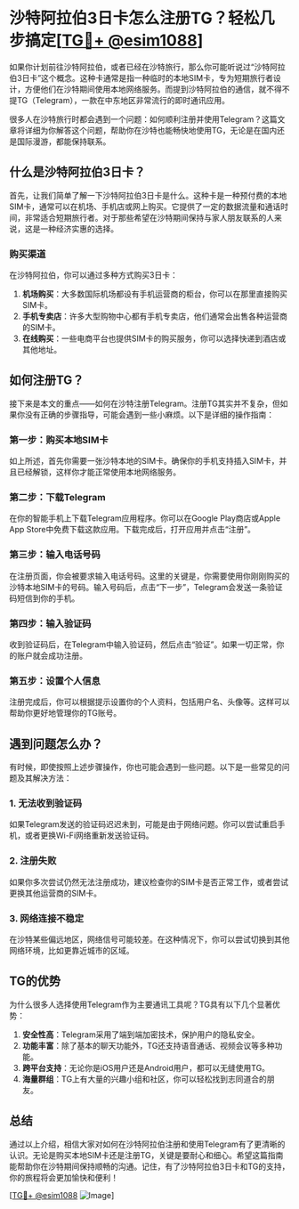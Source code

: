 # 沙特阿拉伯3日卡怎么注册TG？轻松几步搞定[[TG💪+ @esim1088](https://t.me/s/esim1088)]

如果你计划前往沙特阿拉伯，或者已经在沙特旅行，那么你可能听说过“沙特阿拉伯3日卡”这个概念。这种卡通常是指一种临时的本地SIM卡，专为短期旅行者设计，方便他们在沙特期间使用本地网络服务。而提到沙特阿拉伯的通信，就不得不提TG（Telegram），一款在中东地区非常流行的即时通讯应用。

很多人在沙特旅行时都会遇到一个问题：如何顺利注册并使用Telegram？这篇文章将详细为你解答这个问题，帮助你在沙特也能畅快地使用TG，无论是在国内还是国际漫游，都能保持联系。

## 什么是沙特阿拉伯3日卡？

首先，让我们简单了解一下沙特阿拉伯3日卡是什么。这种卡是一种预付费的本地SIM卡，通常可以在机场、手机店或网上购买。它提供了一定的数据流量和通话时间，非常适合短期旅行者。对于那些希望在沙特期间保持与家人朋友联系的人来说，这是一种经济实惠的选择。

### 购买渠道

在沙特阿拉伯，你可以通过多种方式购买3日卡：

1. **机场购买**：大多数国际机场都设有手机运营商的柜台，你可以在那里直接购买SIM卡。
2. **手机专卖店**：许多大型购物中心都有手机专卖店，他们通常会出售各种运营商的SIM卡。
3. **在线购买**：一些电商平台也提供SIM卡的购买服务，你可以选择快递到酒店或其他地址。

## 如何注册TG？

接下来是本文的重点——如何在沙特注册Telegram。注册TG其实并不复杂，但如果你没有正确的步骤指导，可能会遇到一些小麻烦。以下是详细的操作指南：

### 第一步：购买本地SIM卡

如上所述，首先你需要一张沙特本地的SIM卡。确保你的手机支持插入SIM卡，并且已经解锁，这样你才能正常使用本地网络服务。

### 第二步：下载Telegram

在你的智能手机上下载Telegram应用程序。你可以在Google Play商店或Apple App Store中免费下载这款应用。下载完成后，打开应用并点击“注册”。

### 第三步：输入电话号码

在注册页面，你会被要求输入电话号码。这里的关键是，你需要使用你刚刚购买的沙特本地SIM卡的号码。输入号码后，点击“下一步”，Telegram会发送一条验证码短信到你的手机。

### 第四步：输入验证码

收到验证码后，在Telegram中输入验证码，然后点击“验证”。如果一切正常，你的账户就会成功注册。

### 第五步：设置个人信息

注册完成后，你可以根据提示设置你的个人资料，包括用户名、头像等。这样可以帮助你更好地管理你的TG账号。

## 遇到问题怎么办？

有时候，即使按照上述步骤操作，你也可能会遇到一些问题。以下是一些常见的问题及其解决方法：

### 1. 无法收到验证码

如果Telegram发送的验证码迟迟未到，可能是由于网络问题。你可以尝试重启手机，或者更换Wi-Fi网络重新发送验证码。

### 2. 注册失败

如果你多次尝试仍然无法注册成功，建议检查你的SIM卡是否正常工作，或者尝试更换其他运营商的SIM卡。

### 3. 网络连接不稳定

在沙特某些偏远地区，网络信号可能较差。在这种情况下，你可以尝试切换到其他网络环境，比如更靠近城市的区域。

## TG的优势

为什么很多人选择使用Telegram作为主要通讯工具呢？TG具有以下几个显著优势：

1. **安全性高**：Telegram采用了端到端加密技术，保护用户的隐私安全。
2. **功能丰富**：除了基本的聊天功能外，TG还支持语音通话、视频会议等多种功能。
3. **跨平台支持**：无论你是iOS用户还是Android用户，都可以无缝使用TG。
4. **海量群组**：TG上有大量的兴趣小组和社区，你可以轻松找到志同道合的朋友。

## 总结

通过以上介绍，相信大家对如何在沙特阿拉伯注册和使用Telegram有了更清晰的认识。无论是购买本地SIM卡还是注册TG，关键是要耐心和细心。希望这篇指南能帮助你在沙特期间保持顺畅的沟通。记住，有了沙特阿拉伯3日卡和TG的支持，你的旅程将会更加愉快和便利！

[[TG💪+ @esim1088](https://t.me/s/esim1088) ![Image](https://i.postimg.cc/4NQfJmqS/Snipaste-2025-05-13-00-14-12.png)]